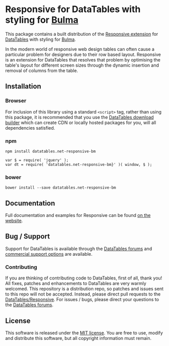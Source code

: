# Responsive for DataTables with styling for [Bulma](https://bulma.io/)

This package contains a built distribution of the [Responsive extension](https://datatables.net/extensions/Responsive) for [DataTables](https://datatables.net/) with styling for [Bulma](https://bulma.io/).

In the modern world of responsive web design tables can often cause a particular problem for designers due to their row based layout. Responsive is an extension for DataTables that resolves that problem by optimising the table's layout for different screen sizes through the dynamic insertion and removal of columns from the table.


## Installation

### Browser

For inclusion of this library using a standard `<script>` tag, rather than using this package, it is recommended that you use the [DataTables download builder](//datatables.net/download) which can create CDN or locally hosted packages for you, will all dependencies satisfied.

### npm

```
npm install datatables.net-responsive-bm
```

```
var $ = require( 'jquery' );
var dt = require( 'datatables.net-responsive-bm}' )( window, $ );
```

### bower

```
bower install --save datatables.net-responsive-bm
```



## Documentation

Full documentation and examples for Responsive can be found [on the website](https://datatables.net/extensions/responsive).


## Bug / Support

Support for DataTables is available through the [DataTables forums](//datatables.net/forums) and [commercial support options](//datatables.net/support) are available.


### Contributing

If you are thinking of contributing code to DataTables, first of all, thank you! All fixes, patches and enhancements to DataTables are very warmly welcomed. This repository is a distribution repo, so patches and issues sent to this repo will not be accepted. Instead, please direct pull requests to the [DataTables/Responsive](http://github.com/DataTables/Responsive). For issues / bugs, please direct your questions to the [DataTables forums](//datatables.net/forums).


## License

This software is released under the [MIT license](//datatables.net/license). You are free to use, modify and distribute this software, but all copyright information must remain.

